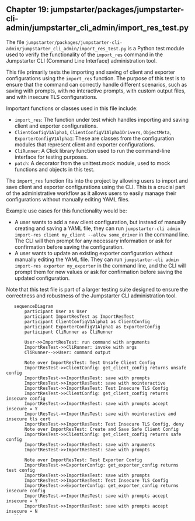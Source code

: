 ## Chapter 19: jumpstarter/packages/jumpstarter-cli-admin/jumpstarter_cli_admin/import_res_test.py

 The file `jumpstarter/packages/jumpstarter-cli-admin/jumpstarter_cli_admin/import_res_test.py` is a Python test module used to verify the functionality of the `import_res` command in the Jumpstarter CLI (Command Line Interface) administration tool.

   This file primarily tests the importing and saving of client and exporter configurations using the `import_res` function. The purpose of this test is to ensure that the command can correctly handle different scenarios, such as saving with prompts, with no interactive prompts, with custom output files, and with insecure TLS configurations.

   Important functions or classes used in this file include:
   - `import_res`: The function under test which handles importing and saving client and exporter configurations.
   - `ClientConfigV1Alpha1`, `ClientConfigV1Alpha1Drivers`, `ObjectMeta`, `ExporterConfigV1Alpha1`: These are classes from the configuration modules that represent client and exporter configurations.
   - `CliRunner`: A Click library function used to run the command-line interface for testing purposes.
   - `patch`: A decorator from the unittest.mock module, used to mock functions and objects in this test.

   The `import_res` function fits into the project by allowing users to import and save client and exporter configurations using the CLI. This is a crucial part of the administrative workflow as it allows users to easily manage their configurations without manually editing YAML files.

   Example use cases for this functionality would be:
   - A user wants to add a new client configuration, but instead of manually creating and saving a YAML file, they can run `jumpstarter-cli admin import-res client my_client --allow some_driver` in the command line. The CLI will then prompt for any necessary information or ask for confirmation before saving the configuration.
   - A user wants to update an existing exporter configuration without manually editing the YAML file. They can run `jumpstarter-cli admin import-res exporter my_exporter` in the command line, and the CLI will prompt them for new values or ask for confirmation before saving the updated configuration.

   Note that this test file is part of a larger testing suite designed to ensure the correctness and robustness of the Jumpstarter CLI administration tool.

 ```mermaid
    sequenceDiagram
        participant User as User
        participant ImportResTest as ImportResTest
        participant ClientConfigV1Alpha1 as ClientConfig
        participant ExporterConfigV1Alpha1 as ExporterConfig
        participant CliRunner as CliRunner

        User->>ImportResTest: run command with arguments
        ImportResTest->>CliRunner: invoke with args
        CliRunner-->>User: command output

        Note over ImportResTest: Test Unsafe Client Config
        ImportResTest->>ClientConfig: get_client_config returns unsafe config
        ImportResTest->>ImportResTest: save with prompts
        ImportResTest->>ImportResTest: save with nointeractive
        ImportResTest->>ImportResTest: Test Insecure TLS Config
        ImportResTest->>ClientConfig: get_client_config returns insecure config
        ImportResTest->>ImportResTest: save with prompts accept insecure = Y
        ImportResTest->>ImportResTest: save with nointeractive and insecure tls cert
        ImportResTest->>ImportResTest: Test Insecure TLS Config, deny
        Note over ImportResTest: Create and Save Safe Client Config
        ImportResTest->>ClientConfig: get_client_config returns safe config
        ImportResTest->>ImportResTest: save with arguments
        ImportResTest->>ImportResTest: save with prompts

        Note over ImportResTest: Test Exporter Config
        ImportResTest->>ExporterConfig: get_exporter_config returns test config
        ImportResTest->>ImportResTest: save with prompts
        ImportResTest->>ImportResTest: Test Insecure TLS Config
        ImportResTest->>ExporterConfig: get_exporter_config returns insecure config
        ImportResTest->>ImportResTest: save with prompts accept insecure = Y
        ImportResTest->>ImportResTest: save with prompts accept insecure = N
    ```
